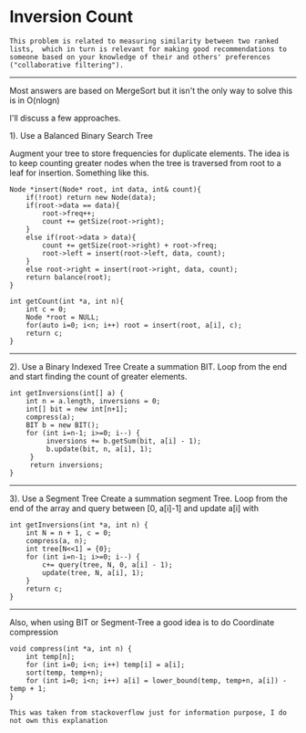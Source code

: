# Inversion Count
`This problem is related to measuring similarity between two ranked lists, 
which in turn is relevant for making good recommendations to someone based on your knowledge of their and others' preferences ("collaborative filtering").` <hr>
Most answers are based on MergeSort but it isn't the only way to solve this is in O(nlogn)

I'll discuss a few approaches.

1). Use a Balanced Binary Search Tree

Augment your tree to store frequencies for duplicate elements.
The idea is to keep counting greater nodes when the tree is traversed from root to a leaf for insertion.
Something like this.
```
Node *insert(Node* root, int data, int& count){
    if(!root) return new Node(data);
    if(root->data == data){
        root->freq++;
        count += getSize(root->right);
    }
    else if(root->data > data){
        count += getSize(root->right) + root->freq;
        root->left = insert(root->left, data, count);
    }
    else root->right = insert(root->right, data, count);
    return balance(root);
}

int getCount(int *a, int n){
    int c = 0;
    Node *root = NULL;
    for(auto i=0; i<n; i++) root = insert(root, a[i], c);
    return c;
}
```
<hr>
2). Use a Binary Indexed Tree
 Create a summation BIT.
Loop from the end and start finding the count of greater elements.

```
int getInversions(int[] a) {
    int n = a.length, inversions = 0;
    int[] bit = new int[n+1];
    compress(a);
    BIT b = new BIT();
    for (int i=n-1; i>=0; i--) {
         inversions += b.getSum(bit, a[i] - 1);
         b.update(bit, n, a[i], 1);
     }
     return inversions;
}
```
<hr>
3). Use a Segment Tree 
Create a summation segment Tree.
Loop from the end of the array and query between [0, a[i]-1] and update a[i] with

```
int getInversions(int *a, int n) {
    int N = n + 1, c = 0;
    compress(a, n);
    int tree[N<<1] = {0};
    for (int i=n-1; i>=0; i--) {
        c+= query(tree, N, 0, a[i] - 1);
        update(tree, N, a[i], 1);
    }
    return c;
}
```

<hr>
Also, when using BIT or Segment-Tree a good idea is to do Coordinate compression

```
void compress(int *a, int n) {
    int temp[n];
    for (int i=0; i<n; i++) temp[i] = a[i];
    sort(temp, temp+n);
    for (int i=0; i<n; i++) a[i] = lower_bound(temp, temp+n, a[i]) - temp + 1;
}
```

`This was taken from stackoverflow just for information purpose, I do not own this explanation`
